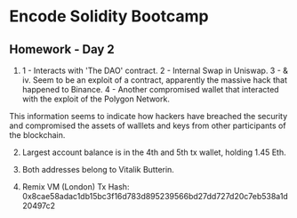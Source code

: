 # Encode Solidity Bootcamp

## Homework - Day 2


1. 
    1 - Interacts with 'The DAO' contract.
    2 - Internal Swap in Uniswap.
    3 - & iv. Seem to be an exploit of a contract, apparently the massive hack that happened to Binance.
    4 - Another compromised wallet that interacted with the exploit of the Polygon Network.

This information seems to indicate how hackers have breached the security and compromised the assets of walllets and keys from other participants of the blockchain.

2. Largest account balance is in the 4th and 5th tx wallet, holding 1.45 Eth.

3. Both addresses belong to Vitalik Butterin.

4. Remix VM (London) Tx Hash: 0x8cae58adac1db15bc3f16d783d895239566bd27dd727d20c7eb538a1d20497c2

